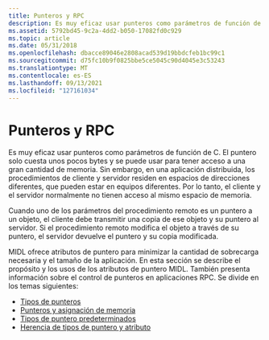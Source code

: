 ```yaml
---
title: Punteros y RPC
description: Es muy eficaz usar punteros como parámetros de función de C.
ms.assetid: 5792bd45-9c2a-4dd2-b050-17082fd0c929
ms.topic: article
ms.date: 05/31/2018
ms.openlocfilehash: dbacce89046e2808acad539d19bbdcfeb1bc99c1
ms.sourcegitcommit: d75fc10b9f0825bbe5ce5045c90d4045e3c53243
ms.translationtype: MT
ms.contentlocale: es-ES
ms.lasthandoff: 09/13/2021
ms.locfileid: "127161034"
---
```

# <a name="pointers-and-rpc"></a>Punteros y RPC

Es muy eficaz usar punteros como parámetros de función de C. El puntero solo cuesta unos pocos bytes y se puede usar para tener acceso a una gran cantidad de memoria. Sin embargo, en una aplicación distribuida, los procedimientos de cliente y servidor residen en espacios de direcciones diferentes, que pueden estar en equipos diferentes. Por lo tanto, el cliente y el servidor normalmente no tienen acceso al mismo espacio de memoria.

Cuando uno de los parámetros del procedimiento remoto es un puntero a un objeto, el cliente debe transmitir una copia de ese objeto y su puntero al servidor. Si el procedimiento remoto modifica el objeto a través de su puntero, el servidor devuelve el puntero y su copia modificada.

MIDL ofrece atributos de puntero para minimizar la cantidad de sobrecarga necesaria y el tamaño de la aplicación. En esta sección se describe el propósito y los usos de los atributos de puntero MIDL. También presenta información sobre el control de punteros en aplicaciones RPC. Se divide en los temas siguientes:

-   [Tipos de punteros](kinds-of-pointers.md)
-   [Punteros y asignación de memoria](pointers-and-memory-allocation.md)
-   [Tipos de puntero predeterminados](default-pointer-types.md)
-   [Herencia de tipos de puntero y atributo](pointer-attribute-type-inheritance.md)

 

 





